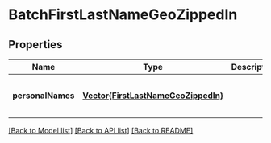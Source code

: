 # BatchFirstLastNameGeoZippedIn


## Properties
Name | Type | Description | Notes
------------ | ------------- | ------------- | -------------
**personalNames** | [**Vector{FirstLastNameGeoZippedIn}**](FirstLastNameGeoZippedIn.md) |  | [optional] [default to nothing]


[[Back to Model list]](../README.md#models) [[Back to API list]](../README.md#api-endpoints) [[Back to README]](../README.md)


